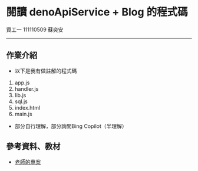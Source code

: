 # 閱讀 denoApiService + Blog 的程式碼

資工一 111110509 蘇奕安

---

## 作業介紹

* 以下是我有做註解的程式碼
1. app.js
2. handler.js
3. lib.js
4. sql.js
5. index.html
6. main.js

* 部分自行理解，部分詢問Bing Copilot（半理解）

## 參考資料、教材
* [老師的專案](https://github.com/ccc112b/html2denojs/tree/master/%E5%B0%88%E6%A1%88/denoApiService)
